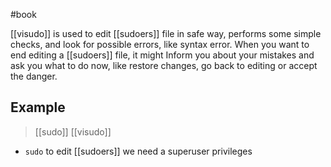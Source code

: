 #book 

[[visudo]] is used to edit [[sudoers]] file in safe way, performs some simple checks, and look for possible errors, like syntax error. When you want to end editing a [[sudoers]] file, it might Inform you about your mistakes and ask you what to do now, like restore changes, go back to editing or accept the danger.

## Example
> [[sudo]] [[visudo]]

- `sudo` to edit [[sudoers]] we need a superuser privileges